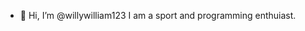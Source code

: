 - 👋 Hi, I’m @willywilliam123
I am a sport and programming enthuiast.

<!---
willywilliam123/willywilliam123 is a ✨ special ✨ repository because its `README.md` (this file) appears on your GitHub profile.
You can click the Preview link to take a look at your changes.
--->
